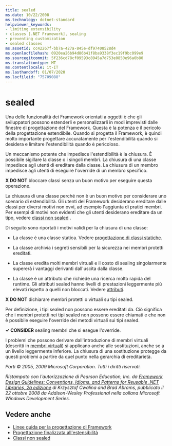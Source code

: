 ```yaml
---
title: sealed
ms.date: 10/22/2008
ms.technology: dotnet-standard
helpviewer_keywords:
- limiting extensibility
- classes [.NET Framework], sealing
- preventing customization
- sealed classes
ms.assetid: cc42267f-bb7a-427a-845e-df97408528d4
ms.openlocfilehash: 0920ea26b94d86b41f8ba9338f3ec19f9bc099e9
ms.sourcegitcommit: 5f236cd78cf09593c8945a7d753e0850e96a0b80
ms.translationtype: MT
ms.contentlocale: it-IT
ms.lasthandoff: 01/07/2020
ms.locfileid: "75709088"
---
```

# <a name="sealing"></a>sealed
Una delle funzionalità dei Framework orientati a oggetti è che gli sviluppatori possono estenderli e personalizzarli in modi imprevisti dalle finestre di progettazione del Framework. Questa è la potenza e il pericolo della progettazione estendibile. Quando si progetta il Framework, è quindi molto importante progettare accuratamente per l'estendibilità quando si desidera e limitare l'estendibilità quando è pericoloso.  
  
 Un meccanismo potente che impedisce l'estendibilità è la chiusura. È possibile sigillare la classe o i singoli membri. La chiusura di una classe impedisce agli utenti di ereditare dalla classe. La chiusura di un membro impedisce agli utenti di eseguire l'override di un membro specifico.  
  
 **X DO NOT** bloccare classi senza un buon motivo per eseguire questa operazione.  
  
 La chiusura di una classe perché non è un buon motivo per considerare uno scenario di estendibilità. Gli utenti del Framework desiderano ereditare dalle classi per diversi motivi non ovvi, ad esempio l'aggiunta di pratici membri. Per esempi di motivi non evidenti che gli utenti desiderano ereditare da un tipo, vedere [classi non sealed](../../../docs/standard/design-guidelines/unsealed-classes.md) .  
  
 Di seguito sono riportati i motivi validi per la chiusura di una classe:  
  
- La classe è una classe statica. Vedere [progettazione di classi statiche](../../../docs/standard/design-guidelines/static-class.md).  
  
- La classe archivia i segreti sensibili per la sicurezza nei membri protetti ereditati.  
  
- La classe eredita molti membri virtuali e il costo di sealing singolarmente supererà i vantaggi derivanti dall'uscita dalla classe.  
  
- La classe è un attributo che richiede una ricerca molto rapida del runtime. Gli attributi sealed hanno livelli di prestazioni leggermente più elevati rispetto a quelli non bloccati. Vedere [attributi](../../../docs/standard/design-guidelines/attributes.md).  
  
 **X DO NOT** dichiarare membri protetti o virtuali su tipi sealed.  
  
 Per definizione, i tipi sealed non possono essere ereditati da. Ciò significa che i membri protetti nei tipi sealed non possono essere chiamati e che non è possibile eseguire l'override dei metodi virtuali sui tipi sealed.  
  
 **✓ CONSIDER** sealing membri che si esegue l'override.  
  
 I problemi che possono derivare dall'introduzione di membri virtuali (descritti in [membri virtuali](../../../docs/standard/design-guidelines/virtual-members.md)) si applicano anche alle sostituzioni, anche se a un livello leggermente inferiore. La chiusura di una sostituzione protegge da questi problemi a partire da quel punto nella gerarchia di ereditarietà.  
  
 *Parti © 2005, 2009 Microsoft Corporation. Tutti i diritti riservati.*  
  
 *Ristampato con l'autorizzazione di Pearson Education, Inc. da [Framework Design Guidelines: Conventions, Idioms, and Patterns for Reusable .NET Libraries, 2a edizione](https://www.informit.com/store/framework-design-guidelines-conventions-idioms-and-9780321545619) di Krzysztof Cwalina and Brad Abrams, pubblicato il 22 ottobre 2008 da Addison-Wesley Professional nella collana Microsoft Windows Development Series.*  
  
## <a name="see-also"></a>Vedere anche

- [Linee guida per la progettazione di Framework](../../../docs/standard/design-guidelines/index.md)
- [Progettazione finalizzata all'estensibilità](../../../docs/standard/design-guidelines/designing-for-extensibility.md)
- [Classi non sealed](../../../docs/standard/design-guidelines/unsealed-classes.md)
